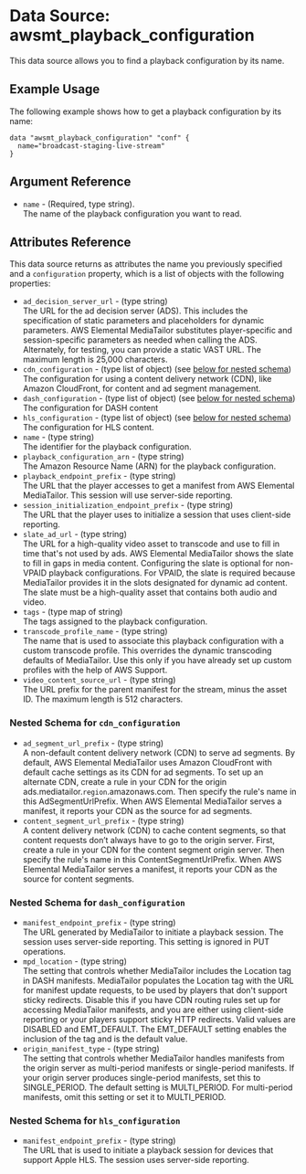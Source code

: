# Data Source: awsmt_playback_configuration

This data source allows you to find a playback configuration by its name.
## Example Usage

The following example shows how to get a playback configuration by its name:

```
data "awsmt_playback_configuration" "conf" {
  name="broadcast-staging-live-stream"
}
```

## Argument Reference

* `name` - (Required, type string). <br/>The name of the playback configuration
  you want to read.

## Attributes Reference

This data source returns as attributes the name you previously specified and a `configuration` property, 
which is a list of objects with the following properties:

- `ad_decision_server_url` - (type string) <br/> The URL for the ad decision server (ADS). This includes the specification
   of static parameters and placeholders for dynamic parameters. AWS Elemental
   MediaTailor substitutes player-specific and session-specific parameters as
   needed when calling the ADS. Alternately, for testing, you can provide a static VAST URL. The maximum length is 25,000 characters.
- `cdn_configuration` - (type list of object) (see [below for nested schema](#nestedobjatt--configuration--cdn_configuration))<br/>
  The configuration for using a content delivery network (CDN), like Amazon
  CloudFront, for content and ad segment management.
- `dash_configuration` - (type list of object) (see [below for nested schema](#nestedobjatt--configuration--dash_configuration))<br/>
  The configuration for DASH content
- `hls_configuration` - (type list of object) (see [below for nested schema](#nestedobjatt--configuration--hls_configuration))<br/>
  The configuration for HLS content.
- `name` - (type string)<br/>
  The identifier for the playback configuration.
- `playback_configuration_arn` - (type string)<br/>
  The Amazon Resource Name (ARN) for the playback configuration.
- `playback_endpoint_prefix` - (type string)<br/>
  The URL that the player accesses to get a manifest from AWS Elemental MediaTailor.
  This session will use server-side reporting.
- `session_initialization_endpoint_prefix` - (type string)<br/>
  The URL that the player uses to initialize a session that uses client-side
  reporting.
- `slate_ad_url` - (type string)<br/>
  The URL for a high-quality video asset to transcode and use to fill in time
  that's not used by ads. AWS Elemental MediaTailor shows the slate to fill
  in gaps in media content. Configuring the slate is optional for non-VPAID
  playback configurations. For VPAID, the slate is required because MediaTailor
  provides it in the slots designated for dynamic ad content. The slate must
  be a high-quality asset that contains both audio and video.
- `tags` - (type map of string)<br/>
  The tags assigned to the playback configuration.
- `transcode_profile_name` - (type string)<br/>
  The name that is used to associate this playback configuration with a custom
  transcode profile. This overrides the dynamic transcoding defaults of MediaTailor.
  Use this only if you have already set up custom profiles with the help of
  AWS Support.
- `video_content_source_url` - (type string)<br/>
  The URL prefix for the parent manifest for the stream, minus the asset ID.
  The maximum length is 512 characters.

<a id="nestedobjatt--configuration--cdn_configuration"></a>
### Nested Schema for `cdn_configuration`

* `ad_segment_url_prefix` - (type string)<br/>
A non-default content delivery network (CDN) to serve ad segments. By default,
AWS Elemental MediaTailor uses Amazon CloudFront with default cache settings
as its CDN for ad segments. To set up an alternate CDN, create a rule in
your CDN for the origin ads.mediatailor.`region`.amazonaws.com. Then specify
the rule's name in this AdSegmentUrlPrefix. When AWS Elemental MediaTailor
serves a manifest, it reports your CDN as the source for ad segments.
* `content_segment_url_prefix` - (type string) <br/>
A content delivery network (CDN) to cache content segments, so that content
requests don’t always have to go to the origin server. First, create a
rule in your CDN for the content segment origin server. Then specify the
rule's name in this ContentSegmentUrlPrefix. When AWS Elemental MediaTailor
serves a manifest, it reports your CDN as the source for content segments.


<a id="nestedobjatt--configuration--dash_configuration"></a>
### Nested Schema for `dash_configuration`

* `manifest_endpoint_prefix` - (type string) <br/>
  The URL generated by MediaTailor to initiate a playback session. The session
  uses server-side reporting. This setting is ignored in PUT operations.
* `mpd_location` - (type string) <br/>
  The setting that controls whether MediaTailor includes the Location tag in
  DASH manifests. MediaTailor populates the Location tag with the URL for manifest
  update requests, to be used by players that don't support sticky redirects.
  Disable this if you have CDN routing rules set up for accessing MediaTailor
  manifests, and you are either using client-side reporting or your players
  support sticky HTTP redirects. Valid values are DISABLED and EMT_DEFAULT.
  The EMT_DEFAULT setting enables the inclusion of the tag and is the default
  value.
* `origin_manifest_type` - (type string) <br/>
  The setting that controls whether MediaTailor handles manifests from the
  origin server as multi-period manifests or single-period manifests. If your
  origin server produces single-period manifests, set this to SINGLE_PERIOD.
  The default setting is MULTI_PERIOD. For multi-period manifests, omit this
  setting or set it to MULTI_PERIOD.


<a id="nestedobjatt--configuration--hls_configuration"></a>
### Nested Schema for `hls_configuration`

* `manifest_endpoint_prefix` - (type string)<br/>
  The URL that is used to initiate a playback session for devices that support
  Apple HLS. The session uses server-side reporting.



